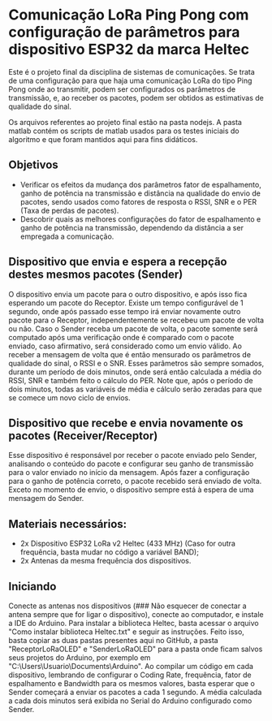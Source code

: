 # Comunicação LoRa Ping Pong com configuração de parâmetros para dispositivo ESP32 da marca Heltec
Este é o projeto final da disciplina de sistemas de comunicações. Se trata de uma configuração para que haja uma comunicação LoRa do tipo Ping Pong onde ao transmitir, podem ser configurados os parâmetros de transmissão, e, ao receber os pacotes, podem ser obtidos as estimativas de qualidade do sinal.

Os arquivos referentes ao projeto final estão na pasta nodejs. A pasta matlab contém os scripts de matlab usados para os testes iniciais do algoritmo e que foram mantidos aqui para fins didáticos.


## Objetivos
  - Verificar os efeitos da mudança dos parâmetros fator de espalhamento, ganho de potência na transmissão e distância na qualidade do envio de pacotes, sendo usados como fatores de resposta o RSSI, SNR e o PER (Taxa de perdas de pacotes).
  - Descobrir quais as melhores configurações do fator de espalhamento e ganho de potência na transmissão, dependendo da distância a ser empregada a comunicação.

## Dispositivo que envia e espera a recepção destes mesmos pacotes (Sender)
  O dispositivo envia um pacote para o outro dispositivo, e após isso fica esperando um pacote do Receptor. Existe um tempo configurável de 1 segundo, onde após passado esse tempo irá enviar novamente outro pacote para o Receptor, independentemente se recebeu um pacote de volta ou não. Caso o Sender receba um pacote de volta, o pacote somente será computado após uma verificação onde é comparado com o pacote enviado, caso afirmativo, será considerado como um envio válido.
  Ao receber a mensagem de volta que é então mensurado os parâmetros de qualidade do sinal, o RSSI e o SNR. Esses parâmetros são sempre somados, durante um período de dois minutos, onde será então calculada a média do RSSI, SNR e também feito o cálculo do PER. Note que, após o período de dois minutos, todas as variáveis de média e cálculo serão zeradas para que se comece um novo ciclo de envios.

## Dispositivo que recebe e envia novamente os pacotes (Receiver/Receptor)
  Esse dispositivo é responsável por receber o pacote enviado pelo Sender, analisando o conteúdo do pacote e configurar seu ganho de transmissão para o valor enviado no início da mensagem. Após fazer a configuração para o ganho de potência correto, o pacote recebido será enviado de volta. Exceto no momento de envio, o dispositivo sempre está à espera de uma mensagem do Sender.
  
## Materiais necessários:
  - 2x Dispositivo ESP32 LoRa v2 Heltec (433 MHz)  (Caso for outra frequência, basta mudar no código a variável BAND);
  - 2x Antenas da mesma frequência dos dispositivos.
  
## Iniciando
  Conecte as antenas nos dispositivos (### Não esquecer de conectar a antena sempre que for ligar o dispositivo), conecte ao computador, e instale a IDE do Arduino. Para instalar a biblioteca Heltec, basta acessar o arquivo "Como instalar biblioteca Heltec.txt" e seguir as instruções. Feito isso, basta copiar as duas pastas presentes aqui no GitHub, a pasta "ReceptorLoRaOLED" e "SenderLoRaOLED" para a pasta onde ficam salvos seus projetos do Arduino, por exemplo em "C:\Users\Usuario\Documents\Arduino".
  Ao compilar um código em cada dispositivo, lembrando de configurar o Coding Rate, frequência, fator de espalhamento e Bandwidth para os mesmos valores, basta esperar que o Sender começará a enviar os pacotes a cada 1 segundo. A média calculada a cada dois minutos será exibida no Serial do Arduino configurado como Sender.

  
